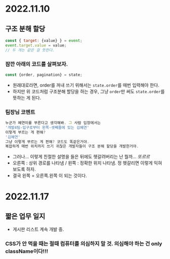 # 2022.11.10 
## 구조 분해 할당 

```js
const { target: {value} } = event;
event.target.value = value;
// 두 개는 같은 걸 뜻한다.
```

### 잠깐 아래의 코드를 살펴보자.
```js
const {order, pagination} = state;
```
- 원래대로라면, order를 꺼내 쓰기 위해서는 `state.order`를 매번 입력해야 한다.   
- 하지만 위 코드처럼 구조분해 할당을 하는 경우, 그냥 `order`만 써도 `state.order`를 뜻하는 게 된다.   
### 팀장님 코멘트

```js
누군가 혜연이를 부른다고 생각해봐. 그 사람 입장에서는
'개발4팀-입구로부터 왼쪽-셋째줄에 있는 김혜연'
이렇게 부르는 게 편해?
'김혜연'
그냥 이렇게 부르는 게 편해? 코드도 똑같은거야.
복잡하게 매번 위치까지 쓰기 귀찮은 개발자들이 구조 분해 할당을 개발한거야.
```

- 그러나... 이렇게 친절한 설명을 들은 뒤에도 헷갈려버리는 난 뭘까...  *또르르*
- 오른쪽 : 상위 경로를 나타냄 / 왼쪽 : 정확한 위치 나타냄. 정 헷갈리면 이렇게 익혀보도록 하자.
- 결국 왼쪽 = 오른쪽.왼쪽   이 되는 것이다.


# 2022.11.17
## 짧은 업무 일지 
- 게시판 리스트 계속 개발 중.
### CSS가 안 먹을 때는 절때 컴퓨터를 의심하지 말 것. 의심해야 하는 건 only className이다!!!

